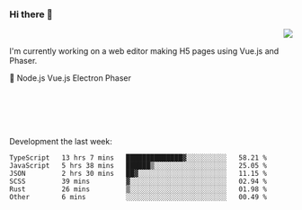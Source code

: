 ### Hi there 👋

<img align="right" src="https://github-readme-stats.vercel.app/api?username=jasonpanggo"/>

<br>
<p align="left">
I'm currently working on a web editor making H5 pages using Vue.js and Phaser.
</p>
<p align="left">
📖 Node.js Vue.js Electron Phaser
</p>
<br>
<br>
<br>
<br>

Development the last week:
<!--START_SECTION:waka-->

```text
TypeScript   13 hrs 7 mins   ██████████████▓░░░░░░░░░░   58.21 %
JavaScript   5 hrs 38 mins   ██████▒░░░░░░░░░░░░░░░░░░   25.05 %
JSON         2 hrs 30 mins   ██▓░░░░░░░░░░░░░░░░░░░░░░   11.15 %
SCSS         39 mins         ▓░░░░░░░░░░░░░░░░░░░░░░░░   02.94 %
Rust         26 mins         ▒░░░░░░░░░░░░░░░░░░░░░░░░   01.98 %
Other        6 mins          ░░░░░░░░░░░░░░░░░░░░░░░░░   00.49 %
```

<!--END_SECTION:waka-->

<!--
**JASONPANGGO/jasonpanggo** is a ✨ _special_ ✨ repository because its `README.md` (this file) appears on your GitHub profile.

Here are some ideas to get you started:

- 🔭 I’m currently working on ...
- 🌱 I’m currently learning ...
- 👯 I’m looking to collaborate on ...
- 🤔 I’m looking for help with ...
- 💬 Ask me about ...
- 📫 How to reach me: ...
- 😄 Pronouns: ...
- ⚡ Fun fact: ...
-->
